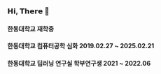 ### 𝗛𝗶, 𝗧𝗵𝗲𝗿𝗲 👋
#### 한동대학교 재학중
#### 한동대학교 컴퓨터공학 심화 2019.02.27 ~ 2025.02.21
#### 한동대학교 딥러닝 연구실 학부연구생 2021 ~ 2022.06

<!--
**cypark728/cypark728** is a ✨ _special_ ✨ repository because its `README.md` (this file) appears on your GitHub profile.

Here are some ideas to get you started:

- 🔭 I’m currently working on ...
- 🌱 I’m currently learning ...
- 👯 I’m looking to collaborate on ...
- 🤔 I’m looking for help with ...
- 💬 Ask me about ...
- 📫 How to reach me: ...
- 😄 Pronouns: ...
- ⚡ Fun fact: ...
-->
